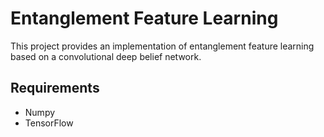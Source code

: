 # Entanglement Feature Learning

This project provides an implementation of entanglement feature learning based on a convolutional deep belief network.

## Requirements
* Numpy
* TensorFlow
